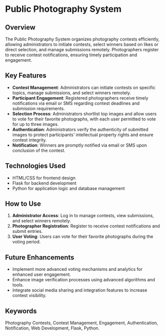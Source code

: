 # Public Photography System

## Overview
The Public Photography System organizes photography contests efficiently, allowing administrators to initiate contests, select winners based on likes or direct selection, and manage submissions remotely. Photographers register to receive contest notifications, ensuring timely participation and engagement.

## Key Features
- **Contest Management**: Administrators can initiate contests on specific topics, manage submissions, and select winners remotely.
- **Participant Engagement**: Registered photographers receive timely notifications via email or SMS regarding contest deadlines and submission requirements.
- **Selection Process**: Administrators shortlist top images and allow users to vote for their favorite photographs, with each user permitted to vote for up to three images.
- **Authentication**: Administrators verify the authenticity of submitted images to protect participants' intellectual property rights and ensure contest integrity.
- **Notification**: Winners are promptly notified via email or SMS upon conclusion of the contest.

## Technologies Used
- HTML/CSS for frontend design
- Flask for backend development
- Python for application logic and database management

## How to Use
1. **Administrator Access**: Log in to manage contests, view submissions, and select winners remotely.
2. **Photographer Registration**: Register to receive contest notifications and submit entries.
3. **User Voting**: Users can vote for their favorite photographs during the voting period.

## Future Enhancements
- Implement more advanced voting mechanisms and analytics for enhanced user engagement.
- Enhance image verification processes using advanced algorithms and tools.
- Integrate social media sharing and integration features to increase contest visibility.

## Keywords
Photography Contests, Contest Management, Engagement, Authentication, Notification, Web Development, Flask, Python.
